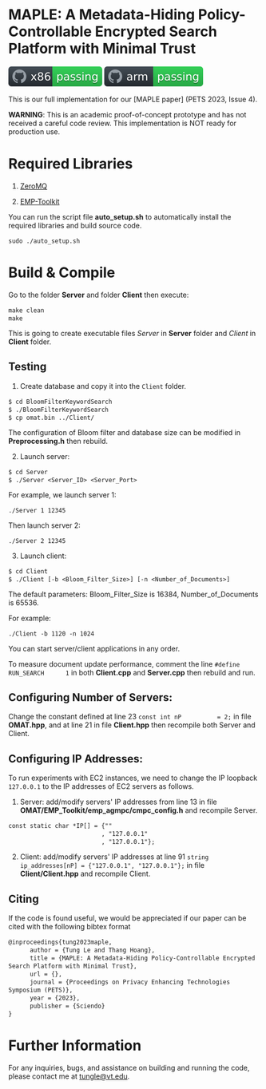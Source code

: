 # MAPLE: A Metadata-Hiding Policy-Controllable Encrypted Search Platform with Minimal Trust

![x86](https://github.com/vt-asaplab/MAPLE/blob/main/OMAT/EMP_Toolkit/emp-tool/utils/workflows/x86/badge.svg)
![arm](https://github.com/vt-asaplab/MAPLE/blob/main/OMAT/EMP_Toolkit/emp-tool/utils/workflows/arm/badge.svg)

This is our full implementation for our [MAPLE paper] (PETS 2023, Issue 4).

**WARNING**: This is an academic proof-of-concept prototype and has not received a careful code review. This implementation is NOT ready for production use.

# Required Libraries

1. [ZeroMQ](https://github.com/zeromq/cppzmq/releases/tag/v4.8.1)

2. [EMP-Toolkit](https://github.com/emp-toolkit/emp-agmpc)

You can run the script file **auto_setup.sh** to automatically install the required libraries and build source code. 
```
sudo ./auto_setup.sh
```

# Build & Compile

Go to the folder **Server** and folder **Client** then execute:
``` 
make clean
make
```
This is going to create executable files *Server* in **Server** folder and *Client* in **Client** folder.

## Testing
1. Create database and copy it into the ``Client`` folder.
```
$ cd BloomFilterKeywordSearch
$ ./BloomFilterKeywordSearch
$ cp omat.bin ../Client/
```
The configuration of Bloom filter and database size can be modified in **Preprocessing.h** then rebuild. 

2. Launch server:
```
$ cd Server
$ ./Server <Server_ID> <Server_Port> 
```

For example, we launch server 1:
```
./Server 1 12345
```
Then launch server 2:
```
./Server 2 12345
```

3. Launch client:
```
$ cd Client
$ ./Client [-b <Bloom_Filter_Size>] [-n <Number_of_Documents>]
```

The default parameters: Bloom_Filter_Size is 16384, Number_of_Documents is 65536. 

For example: 
```
./Client -b 1120 -n 1024
```

You can start server/client applications in any order.

To measure document update performance, comment the line ``#define RUN_SEARCH      1`` in both **Client.cpp** and **Server.cpp** then rebuild and run. 

## Configuring Number of Servers:
Change the constant defined at line 23 ``const int nP          = 2;`` in file **OMAT.hpp**, and at line 21 in file **Client.hpp** then recompile both Server and Client.

## Configuring IP Addresses:
To run experiments with EC2 instances, we need to change the IP loopback ```127.0.0.1``` to the IP addresses of EC2 servers as follows. 

1. Server: add/modify servers' IP addresses from line 13 in file **OMAT/EMP_Toolkit/emp_agmpc/cmpc_config.h** and recompile Server.
```
const static char *IP[] = {""
                          , "127.0.0.1"
                          , "127.0.0.1"}; 
```

2. Client: add/modify servers' IP addresses at line 91 ``string ip_addresses[nP] = {"127.0.0.1", "127.0.0.1"};`` in file **Client/Client.hpp** and recompile Client.
   
## Citing

If the code is found useful, we would be appreciated if our paper can be cited with the following bibtex format 

```
@inproceedings{tung2023maple,
      author = {Tung Le and Thang Hoang},
      title = {MAPLE: A Metadata-Hiding Policy-Controllable Encrypted Search Platform with Minimal Trust},
      url = {},
      journal = {Proceedings on Privacy Enhancing Technologies Symposium (PETS)},
      year = {2023},
      publisher = {Sciendo}
}
```

# Further Information
For any inquiries, bugs, and assistance on building and running the code, please contact me at [tungle@vt.edu](mailto:tungle@vt.edu?Subject=[PORLA]%20Inquiry).

